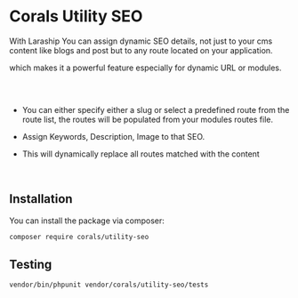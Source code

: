 # Corals Utility SEO

With Laraship You can assign dynamic SEO details, not just to your cms content like blogs and post but to any route located on your application.

which makes it a powerful feature especially for dynamic URL or modules.

<p><img src="https://www.laraship.com/wp-content/uploads/2020/06/larave-seo-manager-1024x580.jpg" alt=""></p>
<p>&nbsp;</p>

- You can either specify either a slug or select a predefined route from the route list, the routes will be populated from your modules routes file.

- Assign Keywords, Description, Image to that SEO.

- This will dynamically replace all routes matched with the content

<p>&nbsp;</p>

## Installation

You can install the package via composer:

```bash
composer require corals/utility-seo
```

## Testing

```bash
vendor/bin/phpunit vendor/corals/utility-seo/tests 
```
